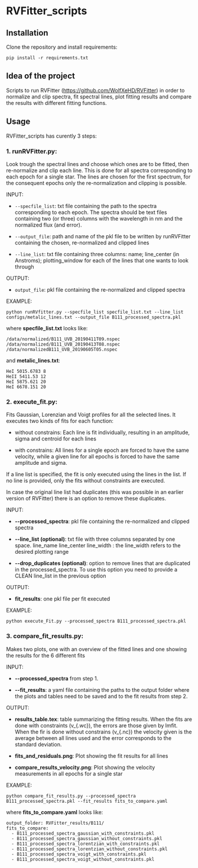 # RVFitter_scripts

## Installation

Clone the repository and install requirements:

```
pip install -r requirements.txt
```

## Idea of the project
Scripts to run RVFitter (https://github.com/WolfXeHD/RVFitter) in order to normalize and clip spectra, fit spectral lines, plot fitting results and compare the results with different fitting functions.

## Usage

RVFitter_scripts has curently 3 steps:

### 1. runRVFitter.py:
 Look trough the spectral lines and choose which ones are to be fitted, then re-normalize and clip each line. This is done for all spectra corresponding to each epoch for a single star. The lines are chosen for the first spectrum, for the consequent epochs only the re-normalization and clipping is possible.

INPUT:

  * `--specfile_list`: txt file containing the path to the spectra corresponding to each epoch. The spectra should be text files containing two (or three) columns with the wavelength in nm and the normalized flux (and error).

  * `--output_file`: path and name of the pkl file to be written by runRVFitter containing the chosen, re-normalized and clipped lines

  * `--line_list`: txt file containing three columns: name; line_center (in Anstroms); plotting_window for each of the lines that one wants to look through

OUTPUT:

* `output_file`: pkl file containing the re-normalized and clipped spectra

EXAMPLE:

```python runRVfitter.py --specfile_list specfile_list.txt --line_list configs/metalic_lines.txt --output_file B111_processed_spectra.pkl```

where **specfile_list.txt** looks like:
```
/data/normalized/B111_UVB_20190411T09.nspec
/data/normalized/B111_UVB_20190413T08.nspec
/data/normalizedB111_UVB_20190605T05.nspec
```

and **metalic_lines.txt**:

```NII 3995 8
HeI 5015.6783 8
HeII 5411.53 12
HeI 5875.621 20
HeI 6678.151 20
```

### 2. execute_fit.py:

Fits Gaussian, Lorenzian and Voigt profiles for all the selected lines. It executes two kinds of fits for each function:

- without constrains: Each line is fit individually, resulting in an amplitude, sigma and centroid for each lines

- with constrains: All lines for a single epoch are forced to have the same velocity, while a given line for all epochs is forced to have the same amplitude and sigma.

If a line list is specified, the fit is only executed using the lines in the list. If no line is provided, only the fits without constraints are executed.

In case the original line list had duplicates (this was possible in an earlier version of RVFitter) there is an option to remove these duplicates. 

INPUT:

- **--processed_spectra**: pkl file containing the re-normalized and clipped spectra

- **--line_list (optional)**: txt file with three columns separated by one space. line_name line_center line_width : the line_width refers to the desired plotting range 

- **--drop_duplicates (optional)**: option to remove lines that are duplicated in the processed_spectra. To use this option you need to provide a CLEAN line_list in the previous option 

OUTPUT:

- **fit_results**: one pkl file per fit executed

EXAMPLE:

```
python execute_Fit.py --processed_spectra B111_processed_spectra.pkl
```

### 3. compare_fit_results.py:

Makes two plots, one with an overview of the fitted lines and one showing the results for the 6 different fits

INPUT:

- **--processed_spectra** from step 1.

- **--fit_results**: a yaml file containing the paths to the output folder where the plots and tables need to be saved and to the fit results from step 2.

OUTPUT:

- **results_table.tex**: table summarizing the fitting results. When the fits are done with constraints (v_{.wc}), the errors are those given by lmfit. When the fir is done without constrains (v_{.nc}) the velocity given is the average between all lines used and the error corresponds to the standard deviation.

- **fits_and_residuals.png**: Plot showing the fit results for all lines

- **compare_results_velocity.png**: Plot showing the velocity measurements in all epochs for a single star

EXAMPLE:

```
python compare_fit_results.py --processed_spectra B111_processed_spectra.pkl --fit_results fits_to_compare.yaml
```

where **fits_to_compare.yaml** looks like:

```
output_folder: RVFitter_results/B111/
fits_to_compare:
  - B111_processed_spectra_gaussian_with_constraints.pkl
  - B111_processed_spectra_gaussian_without_constraints.pkl
  - B111_processed_spectra_lorentzian_with_constraints.pkl
  - B111_processed_spectra_lorentzian_without_constraints.pkl
  - B111_processed_spectra_voigt_with_constraints.pkl
  - B111_processed_spectra_voigt_without_constraints.pkl
```
